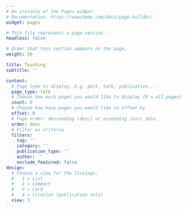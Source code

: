 ```yaml
---
# An instance of the Pages widget.
# Documentation: https://wowchemy.com/docs/page-builder/
widget: pages

# This file represents a page section.
headless: false

# Order that this section appears on the page.
weight: 50

title: Teaching
subtitle: ''

content:
  # Page type to display. E.g. post, talk, publication...
  page_type: talk
  # Choose how much pages you would like to display (0 = all pages)
  count: 0
  # Choose how many pages you would like to offset by
  offset: 0
  # Page order: descending (desc) or ascending (asc) date.
  order: desc
  # Filter on criteria
  filters:
    tag: ''
    category: ''
    publication_type: ''
    author: ''
    exclude_featured: false
design:
  # Choose a view for the listings:
  #   1 = List
  #   2 = Compact
  #   3 = Card
  #   4 = Citation (publication only)
  view: 3
---
```



